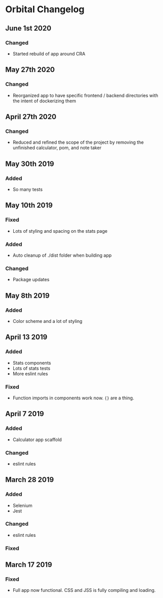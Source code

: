 # Orbital Changelog

## June 1st 2020
### Changed
- Started rebuild of app around CRA

## May 27th 2020
### Changed
- Reorganized app to have specific frontend / backend directories with the intent of dockerizing them

## April 27th 2020
### Changed
- Reduced and refined the scope of the project by removing the unfinished calculator, pom, and note taker

## May 30th 2019
### Added
- So many tests


## May 10th 2019
### Fixed
- Lots of styling and spacing on the stats page
### Added
- Auto cleanup of ./dist folder when building app
### Changed
- Package updates


## May 8th 2019
### Added
- Color scheme and a lot of styling


## April 13 2019
### Added
- Stats components
- Lots of stats tests
- More eslint rules

### Fixed
- Function imports in components work now. `{}` are a thing.


## April 7 2019
### Added
- Calculator app scaffold

### Changed
- eslint rules


## March 28 2019
### Added
- Selenium
- Jest
### Changed
- eslint rules
### Fixed


## March 17 2019
### Fixed
- Full app now functional. CSS and JSS is fully compiling and loading.
